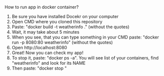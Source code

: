 How to run app in docker container?
1) Be sure you have installed Docekr on your computer
2) Open CMD where you cloned this repository
3) Paste: "docker build -t weatherinfo ."   	(without the quotes)
4) Wait, it may take about 5 minutes
5) When you see, that you can type something in your CMD paste: "docker run -p 8080:80 weatherinfo"			(without the quotes)
6) Open http://localhost:8080
7) Great! Now you can check my app!
8) To stop it, paste: "docker ps -a". You will see list of your containers, find "weatherinfo" and look for its NAME
9) Then paste: "docker stop <NAME>" 
